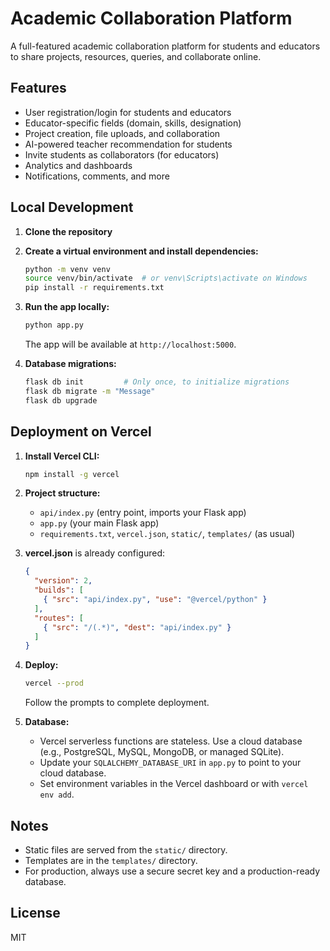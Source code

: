 # Academic Collaboration Platform

A full-featured academic collaboration platform for students and educators to share projects, resources, queries, and collaborate online.

## Features
- User registration/login for students and educators
- Educator-specific fields (domain, skills, designation)
- Project creation, file uploads, and collaboration
- AI-powered teacher recommendation for students
- Invite students as collaborators (for educators)
- Analytics and dashboards
- Notifications, comments, and more

## Local Development

1. **Clone the repository**
2. **Create a virtual environment and install dependencies:**
   ```bash
   python -m venv venv
   source venv/bin/activate  # or venv\Scripts\activate on Windows
   pip install -r requirements.txt
   ```
3. **Run the app locally:**
   ```bash
   python app.py
   ```
   The app will be available at `http://localhost:5000`.

4. **Database migrations:**
   ```bash
   flask db init         # Only once, to initialize migrations
   flask db migrate -m "Message"
   flask db upgrade
   ```

## Deployment on Vercel

1. **Install Vercel CLI:**
   ```bash
   npm install -g vercel
   ```
2. **Project structure:**
   - `api/index.py` (entry point, imports your Flask app)
   - `app.py` (your main Flask app)
   - `requirements.txt`, `vercel.json`, `static/`, `templates/` (as usual)

3. **vercel.json** is already configured:
   ```json
   {
     "version": 2,
     "builds": [
       { "src": "api/index.py", "use": "@vercel/python" }
     ],
     "routes": [
       { "src": "/(.*)", "dest": "api/index.py" }
     ]
   }
   ```

4. **Deploy:**
   ```bash
   vercel --prod
   ```
   Follow the prompts to complete deployment.

5. **Database:**
   - Vercel serverless functions are stateless. Use a cloud database (e.g., PostgreSQL, MySQL, MongoDB, or managed SQLite).
   - Update your `SQLALCHEMY_DATABASE_URI` in `app.py` to point to your cloud database.
   - Set environment variables in the Vercel dashboard or with `vercel env add`.

## Notes
- Static files are served from the `static/` directory.
- Templates are in the `templates/` directory.
- For production, always use a secure secret key and a production-ready database.

## License
MIT 